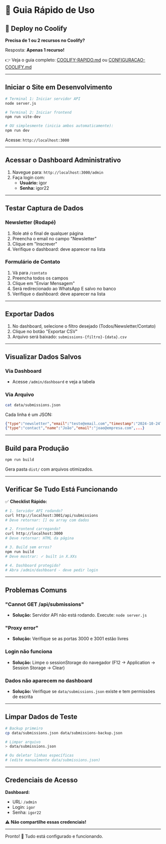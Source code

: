 # 🚀 Guia Rápido de Uso

## 📖 Deploy no Coolify

**Precisa de 1 ou 2 recursos no Coolify?**

Resposta: **Apenas 1 recurso!** 

👉 Veja o guia completo: [COOLIFY-RAPIDO.md](./COOLIFY-RAPIDO.md) ou [CONFIGURACAO-COOLIFY.md](./CONFIGURACAO-COOLIFY.md)

---

## Iniciar o Site em Desenvolvimento

```bash
# Terminal 1: Iniciar servidor API
node server.js

# Terminal 2: Iniciar frontend
npm run vite-dev

# OU simplesmente (inicia ambos automaticamente):
npm run dev
```

Acesse: `http://localhost:3000`

---

## Acessar o Dashboard Administrativo

1. Navegue para: `http://localhost:3000/admin`
2. Faça login com:
   - **Usuário:** igor
   - **Senha:** igor22

---

## Testar Captura de Dados

### Newsletter (Rodapé)
1. Role até o final de qualquer página
2. Preencha o email no campo "Newsletter"
3. Clique em "Inscrever"
4. Verifique o dashboard: deve aparecer na lista

### Formulário de Contato
1. Vá para `/contato`
2. Preencha todos os campos
3. Clique em "Enviar Mensagem"
4. Será redirecionado ao WhatsApp E salvo no banco
5. Verifique o dashboard: deve aparecer na lista

---

## Exportar Dados

1. No dashboard, selecione o filtro desejado (Todos/Newsletter/Contato)
2. Clique no botão "Exportar CSV"
3. Arquivo será baixado: `submissions-{filtro}-{data}.csv`

---

## Visualizar Dados Salvos

### Via Dashboard
- Acesse `/admin/dashboard` e veja a tabela

### Via Arquivo
```bash
cat data/submissions.json
```

Cada linha é um JSON:
```json
{"type":"newsletter","email":"teste@email.com","timestamp":"2024-10-24T..."}
{"type":"contact","name":"João","email":"joao@empresa.com",...}
```

---

## Build para Produção

```bash
npm run build
```

Gera pasta `dist/` com arquivos otimizados.

---

## Verificar Se Tudo Está Funcionando

✅ **Checklist Rápido:**

```bash
# 1. Servidor API rodando?
curl http://localhost:3001/api/submissions
# Deve retornar: [] ou array com dados

# 2. Frontend carregando?
curl http://localhost:3000
# Deve retornar: HTML da página

# 3. Build sem erros?
npm run build
# Deve mostrar: ✓ built in X.XXs

# 4. Dashboard protegido?
# Abra /admin/dashboard - deve pedir login
```

---

## Problemas Comuns

### "Cannot GET /api/submissions"
- **Solução:** Servidor API não está rodando. Execute: `node server.js`

### "Proxy error"
- **Solução:** Verifique se as portas 3000 e 3001 estão livres

### Login não funciona
- **Solução:** Limpe o sessionStorage do navegador (F12 → Application → Session Storage → Clear)

### Dados não aparecem no dashboard
- **Solução:** Verifique se `data/submissions.json` existe e tem permissões de escrita

---

## Limpar Dados de Teste

```bash
# Backup primeiro
cp data/submissions.json data/submissions-backup.json

# Limpar arquivo
> data/submissions.json

# Ou deletar linhas específicas
# (edite manualmente data/submissions.json)
```

---

## Credenciais de Acesso

**Dashboard:**
- URL: `/admin`
- Login: `igor`
- Senha: `igor22`

⚠️ **Não compartilhe essas credenciais!**

---

Pronto! 🎉 Tudo está configurado e funcionando.
